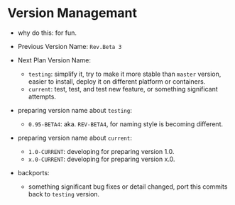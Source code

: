 # Version Managemant

* why do this: for fun.

* Previous Version Name: `Rev.Beta 3`

* Next Plan Version Name:
    + `testing`: simplify it, try to make it more stable than `master` version, easier to install, deploy it on different platform or containers.
    + `current`: test, test, and test new feature, or something significant attempts.

* preparing version name about `testing`:
    + `0.95-BETA4`: aka. `REV-BETA4`, for naming style is becoming different.

* preparing version name about `current`:
    + `1.0-CURRENT`: developing for preparing version 1.0.
    + `x.0-CURRENT`: developing for preparing version x.0.

* backports:
    + something significant bug fixes or detail changed, port this commits back to `testing` version.